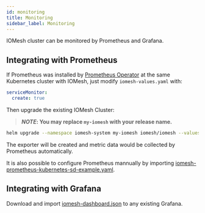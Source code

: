 ```yaml
---
id: monitoring
title: Monitoring
sidebar_label: Monitoring
---
```


IOMesh cluster can be monitored by Prometheus and Grafana.

## Integrating with Prometheus

If Prometheus was installed by [Prometheus Operator][1] at the same Kubernetes cluster with IOMesh, just modify `iomesh-values.yaml` with:

```yaml
serviceMonitor:
  create: true
```

Then upgrade the existing IOMesh Cluster:

> **_NOTE_: You may replace `my-iomesh` with your release name.**

```bash
helm upgrade --namespace iomesh-system my-iomesh iomesh/iomesh --values iomesh-values.yaml
```

The exporter will be created and metric data would be collected by Prometheus automatically.

It is also possible to configure Prometheus mannually by importing [iomesh-prometheus-kubernetes-sd-example.yaml][4].

## Integrating with Grafana

Download and import [iomesh-dashboard.json][3] to any existing Grafana.

[1]: https://github.com/prometheus-operator/prometheus-operator
[2]: https://grafana.com/grafana/download
[3]: https://raw.githubusercontent.com/iomesh/docs/master/docs/assets/iomesh-operation/ioemsh-dashobard.json
[4]: https://raw.githubusercontent.com/iomesh/docs/master/docs/assets/iomesh-operation/iomesh-prometheus-kubernetes-sd-example.yaml
